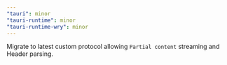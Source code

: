 ```yaml
---
"tauri": minor
"tauri-runtime": minor
"tauri-runtime-wry": minor
---
```


Migrate to latest custom protocol allowing `Partial content` streaming and Header parsing.
